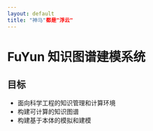 ```yaml
---
layout: default
title: "神马"都是"浮云"
---
```


# FuYun 知识图谱建模系统

## 目标
- 面向科学工程的知识管理和计算环境
- 构建可计算的知识图谱
- 构建基于本体的模拟和建模
